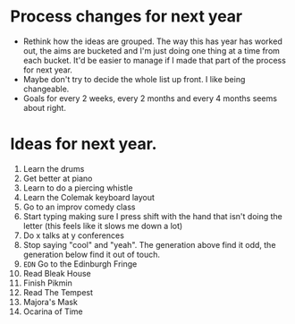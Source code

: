 # Process changes for next year

* Rethink how the ideas are grouped. The way this has year has worked out, the aims are bucketed and I'm just doing one thing at a time from each bucket. It'd be easier to manage if I made that part of the process for next year.
* Maybe don't try to decide the whole list up front. I like being changeable.
* Goals for every 2 weeks, every 2 months and every 4 months seems about right.

# Ideas for next year.

1. Learn the drums
1. Get better at piano
1. Learn to do a piercing whistle
1. Learn the Colemak keyboard layout
1. Go to an improv comedy class
1. Start typing making sure I press shift with the hand that isn't doing the letter (this feels like it slows me down a lot)
1. Do x talks at y conferences
1. Stop saying "cool" and "yeah". The generation above find it odd, the generation below find it out of touch.
1. `EDN` Go to the Edinburgh Fringe
1. Read Bleak House
1. Finish Pikmin
1. Read The Tempest
1. Majora's Mask
1. Ocarina of Time
